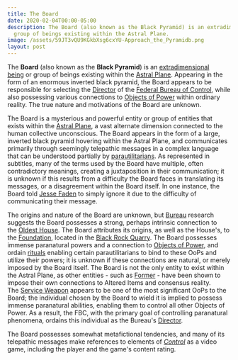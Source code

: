 ```yaml
---
title: The Board
date: 2020-02-04T00:00-05:00
description: The Board (also known as the Black Pyramid) is an extradimensional being or
  group of beings existing within the Astral Plane.
image: /assets/59JT3vQU9KGkbXsg6cxYU-Approach_the_Pyramidb.png
layout: post
---
```

The **Board** (also known as the **Black Pyramid**) is an [extradimensional being](https://control.fandom.com/wiki/Extradimensional_being "Extradimensional being") or group of beings existing within the [Astral Plane](https://control.fandom.com/wiki/Astral_Plane "Astral Plane"). Appearing in the form of an enormous inverted black pyramid, the Board appears to be responsible for selecting the [Director](https://control.fandom.com/wiki/Director_of_the_Federal_Bureau_of_Control "Director of the Federal Bureau of Control") of the [Federal Bureau of Control](https://control.fandom.com/wiki/Federal_Bureau_of_Control "Federal Bureau of Control"), while also possessing various connections to [Objects of Power](https://control.fandom.com/wiki/Objects_of_Power "Objects of Power") within ordinary reality. The true nature and motivations of the Board are unknown.

The Board is a mysterious and powerful entity or group of entities that exists within the [Astral Plane](https://control.fandom.com/wiki/Astral_Plane "Astral Plane"), a vast alternate dimension connected to the human collective unconscious. The Board appears in the form of a large, inverted black pyramid hovering within the Astral Plane, and communicates primarily through seemingly telepathic messages in a complex language that can be understood partially by [parautilitarians](https://control.fandom.com/wiki/Parautilitarian "Parautilitarian"). As represented in subtitles, many of the terms used by the Board have multiple, often contradictory meanings, creating a juxtaposition in their communication; it is unknown if this results from a difficulty the Board faces in translating its messages, or a disagreement within the Board itself. In one instance, the Board told [Jesse Faden](https://control.fandom.com/wiki/Jesse_Faden "Jesse Faden") to simply ignore it due to the difficulty of communicating their message.

The origins and nature of the Board are unknown, but [Bureau](https://control.fandom.com/wiki/FBC "FBC") research suggests the Board possesses a strong, perhaps intrinsic connection to the [Oldest House](https://control.fandom.com/wiki/Oldest_House "Oldest House"). The Board attributes its origins, as well as the House's, to the [Foundation](https://control.fandom.com/wiki/Foundation "Foundation"), located in the [Black Rock Quarry](https://control.fandom.com/wiki/Black_Rock_Quarry "Black Rock Quarry"). The Board possesses immense paranatural powers and a connection to [Objects of Power](https://control.fandom.com/wiki/Objects_of_Power "Objects of Power"), and ordain [rituals](https://control.fandom.com/wiki/Ritual "Ritual") enabling certain parautilitarians to bind to these OoPs and utilize their powers; it is unknown if these connections are natural, or merely imposed by the Board itself. The Board is not the only entity to exist within the Astral Plane, as other entities - such as [Former](https://control.fandom.com/wiki/Former "Former") - have been shown to impose their own connections to Altered Items and consensus reality. The [Service Weapon](https://control.fandom.com/wiki/Service_Weapon "Service Weapon") appears to be one of the most significant OoPs to the Board; the individual chosen by the Board to wield it is implied to possess immense paranatural abilities, enabling them to control all other Objects of Power. As a result, the FBC, with the primary goal of controlling paranatural phenomena, ordains this individual as the Bureau's [Director](https://control.fandom.com/wiki/Director_of_the_Federal_Bureau_of_Control "Director of the Federal Bureau of Control").

The Board possesses somewhat metafictional tendencies, and many of its telepathic messages make references to elements of *[Control](https://control.fandom.com/wiki/Control "Control")* as a video game, including the player and the game's content rating.
